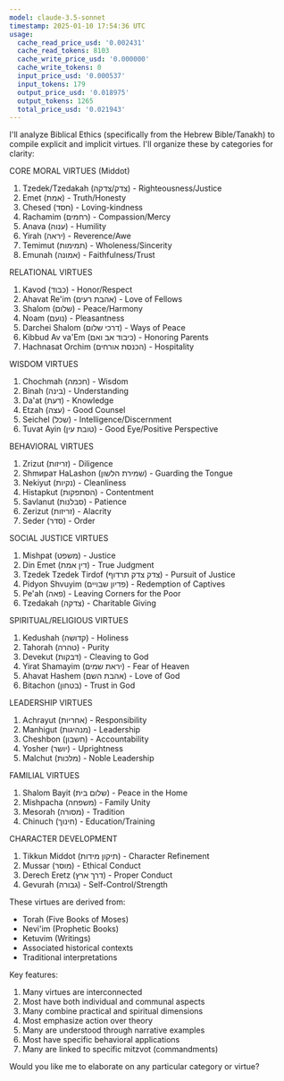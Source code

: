 ```yaml
---
model: claude-3.5-sonnet
timestamp: 2025-01-10 17:54:36 UTC
usage:
  cache_read_price_usd: '0.002431'
  cache_read_tokens: 8103
  cache_write_price_usd: '0.000000'
  cache_write_tokens: 0
  input_price_usd: '0.000537'
  input_tokens: 179
  output_price_usd: '0.018975'
  output_tokens: 1265
  total_price_usd: '0.021943'
---
```


I'll analyze Biblical Ethics (specifically from the Hebrew Bible/Tanakh) to compile explicit and implicit virtues. I'll organize these by categories for clarity:

CORE MORAL VIRTUES (Middot)
1. Tzedek/Tzedakah (צדק/צדקה) - Righteousness/Justice
2. Emet (אמת) - Truth/Honesty
3. Chesed (חסד) - Loving-kindness
4. Rachamim (רחמים) - Compassion/Mercy
5. Anava (ענוה) - Humility
6. Yirah (יראה) - Reverence/Awe
7. Temimut (תמימות) - Wholeness/Sincerity
8. Emunah (אמונה) - Faithfulness/Trust

RELATIONAL VIRTUES
1. Kavod (כבוד) - Honor/Respect
2. Ahavat Re'im (אהבת רעים) - Love of Fellows
3. Shalom (שלום) - Peace/Harmony
4. Noam (נועם) - Pleasantness
5. Darchei Shalom (דרכי שלום) - Ways of Peace
6. Kibbud Av va'Em (כיבוד אב ואם) - Honoring Parents
7. Hachnasat Orchim (הכנסת אורחים) - Hospitality

WISDOM VIRTUES
1. Chochmah (חכמה) - Wisdom
2. Binah (בינה) - Understanding
3. Da'at (דעת) - Knowledge
4. Etzah (עצה) - Good Counsel
5. Seichel (שכל) - Intelligence/Discernment
6. Tuvat Ayin (טובת עין) - Good Eye/Positive Perspective

BEHAVIORAL VIRTUES
1. Zrizut (זריזות) - Diligence
2. Shmират HaLashon (שמירת הלשון) - Guarding the Tongue
3. Nekiyut (נקיות) - Cleanliness
4. Histapkut (הסתפקות) - Contentment
5. Savlanut (סבלנות) - Patience
6. Zerizut (זריזות) - Alacrity
7. Seder (סדר) - Order

SOCIAL JUSTICE VIRTUES
1. Mishpat (משפט) - Justice
2. Din Emet (דין אמת) - True Judgment
3. Tzedek Tzedek Tirdof (צדק צדק תרדוף) - Pursuit of Justice
4. Pidyon Shvuyim (פדיון שבויים) - Redemption of Captives
5. Pe'ah (פאה) - Leaving Corners for the Poor
6. Tzedakah (צדקה) - Charitable Giving

SPIRITUAL/RELIGIOUS VIRTUES
1. Kedushah (קדושה) - Holiness
2. Tahorah (טהרה) - Purity
3. Devekut (דבקות) - Cleaving to God
4. Yirat Shamayim (יראת שמים) - Fear of Heaven
5. Ahavat Hashem (אהבת השם) - Love of God
6. Bitachon (בטחון) - Trust in God

LEADERSHIP VIRTUES
1. Achrayut (אחריות) - Responsibility
2. Manhigut (מנהיגות) - Leadership
3. Cheshbon (חשבון) - Accountability
4. Yosher (יושר) - Uprightness
5. Malchut (מלכות) - Noble Leadership

FAMILIAL VIRTUES
1. Shalom Bayit (שלום בית) - Peace in the Home
2. Mishpacha (משפחה) - Family Unity
3. Mesorah (מסורה) - Tradition
4. Chinuch (חינוך) - Education/Training

CHARACTER DEVELOPMENT
1. Tikkun Middot (תיקון מידות) - Character Refinement
2. Mussar (מוסר) - Ethical Conduct
3. Derech Eretz (דרך ארץ) - Proper Conduct
4. Gevurah (גבורה) - Self-Control/Strength

These virtues are derived from:
- Torah (Five Books of Moses)
- Nevi'im (Prophetic Books)
- Ketuvim (Writings)
- Associated historical contexts
- Traditional interpretations

Key features:
1. Many virtues are interconnected
2. Most have both individual and communal aspects
3. Many combine practical and spiritual dimensions
4. Most emphasize action over theory
5. Many are understood through narrative examples
6. Most have specific behavioral applications
7. Many are linked to specific mitzvot (commandments)

Would you like me to elaborate on any particular category or virtue?